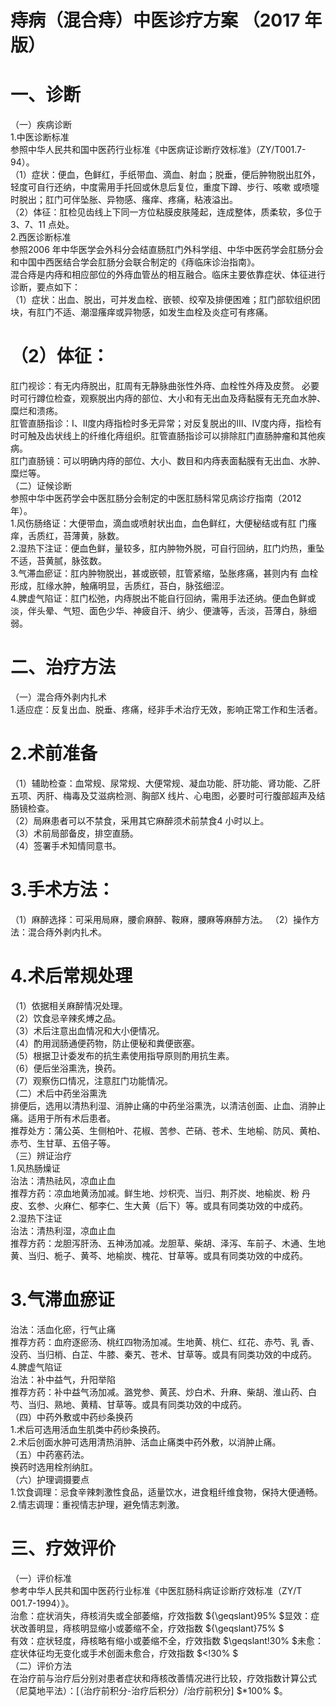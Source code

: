 # 痔病（混合痔）中医诊疗方案 （2017 年版）  
# 一、诊断  
（一）疾病诊断  
1.中医诊断标准  
参照中华人民共和国中医药行业标准《中医病证诊断疗效标准》（ZY/T001.7-94）。  
（1）症状：便血，色鲜红，手纸带血、滴血、射血；脱垂，便后肿物脱出肛外，轻度可自行还纳，中度需用手托回或休息后复位，重度下蹲、步行、咳嗽 或喷嚏时脱出；肛门可伴坠胀、异物感、瘙痒、疼痛，粘液溢出。  
（2）体征：肛检见齿线上下同一方位粘膜皮肤隆起，连成整体，质柔软，多位于3、7、11 点处。  
2.西医诊断标准  
参照2006 年中华医学会外科分会结直肠肛门外科学组、中华中医药学会肛肠分会和中国中西医结合学会肛肠分会联合制定的《痔临床诊治指南》。  
混合痔是内痔和相应部位的外痔血管丛的相互融合。临床主要依靠症状、体征进行诊断，要点如下：  
（1）症状：出血、脱出，可并发血栓、嵌顿、绞窄及排便困难；肛门部软组织团块，有肛门不适、潮湿瘙痒或异物感，如发生血栓及炎症可有疼痛。  
# （2）体征：  
肛门视诊：有无内痔脱出，肛周有无静脉曲张性外痔、血栓性外痔及皮赘。 必要时可行蹲位检查，观察脱出内痔的部位、大小和有无出血及痔黏膜有无充血水肿、糜烂和溃疡。  
肛管直肠指诊：I、Ⅱ度内痔指检时多无异常；对反复脱出的Ⅲ、Ⅳ度内痔，指检有时可触及齿状线上的纤维化痔组织。肛管直肠指诊可以排除肛门直肠肿瘤和其他疾病。  
肛门直肠镜：可以明确内痔的部位、大小、数目和内痔表面黏膜有无出血、水肿、糜烂等。  
（二）证候诊断  
参照中华中医药学会中医肛肠分会制定的中医肛肠科常见病诊疗指南（2012 年）。  
1.风伤肠络证：大便带血，滴血或喷射状出血，血色鲜红，大便秘结或有肛 门瘙痒，舌质红，苔薄黄，脉数。  
2.湿热下注证：便血色鲜，量较多，肛内肿物外脱，可自行回纳，肛门灼热，重坠不适，苔黄腻，脉弦数。  
3.气滞血瘀证：肛内肿物脱出，甚或嵌顿，肛管紧缩，坠胀疼痛，甚则内有 血栓形成，肛缘水肿，触痛明显，舌质红，苔白，脉弦细涩。  
4.脾虚气陷证：肛门松弛，内痔脱出不能自行回纳，需用手法还纳。便血色鲜或淡，伴头晕、气短、面色少华、神疲自汗、纳少、便溏等，舌淡，苔薄白，脉细弱。  
# 二、治疗方法  
（一）混合痔外剥内扎术  
1.适应症：反复出血、脱垂、疼痛，经非手术治疗无效，影响正常工作和生活者。  
# 2.术前准备  
（1）辅助检查：血常规、尿常规、大便常规、凝血功能、肝功能、肾功能、乙肝五项、丙肝、梅毒及艾滋病检测、胸部X 线片、心电图，必要时可行腹部超声及结肠镜检查。  
（2）局麻患者可以不禁食，采用其它麻醉须术前禁食4 小时以上。  
（3）术前局部备皮，排空直肠。  
（4）签署手术知情同意书。  
# 3.手术方法：  
（1）麻醉选择：可采用局麻，腰俞麻醉、鞍麻，腰麻等麻醉方法。 （2）操作方法：混合痔外剥内扎术。  
# 4.术后常规处理  
（1）依据相关麻醉情况处理。  
（2）饮食忌辛辣炙煿之品。  
（3）术后注意出血情况和大小便情况。  
（4）酌用润肠通便药物，防止便秘和粪便嵌塞。  
（5）根据卫计委发布的抗生素使用指导原则酌用抗生素。  
（6）便后坐浴熏洗，换药。  
（7）观察伤口情况，注意肛门功能情况。  
（二）术后中药坐浴熏洗  
排便后，选用以清热利湿、消肿止痛的中药坐浴熏洗，以清洁创面、止血、消肿止痛。适用于所有术后患者。  
推荐处方：蒲公英、生侧柏叶、花椒、苦参、芒硝、苍术、生地榆、防风、黄柏、赤芍、生甘草、五倍子等。  
（三）辨证治疗  
1.风热肠燥证  
治法：清热祛风，凉血止血  
推荐方药：凉血地黄汤加减。鲜生地、炒枳壳、当归、荆芥炭、地榆炭、粉 丹皮、玄参、火麻仁、郁李仁、生大黄（后下）等。或具有同类功效的中成药。  
2.湿热下注证  
治法：清热利湿，凉血止血  
推荐方药：龙胆泻肝汤、五神汤加减。龙胆草、柴胡、泽泻、车前子、木通、生地黄、当归、栀子、黄芩、地榆炭、槐花、甘草等。或具有同类功效的中成药。  
# 3.气滞血瘀证  
治法：活血化瘀，行气止痛  
推荐方药：血府逐瘀汤、桃红四物汤加减。生地黄、桃仁、红花、赤芍、乳 香、没药、当归梢、白芷、牛膝、秦艽、苍术、甘草等。或具有同类功效的中成药。  
4.脾虚气陷证  
治法：补中益气，升阳举陷  
推荐方药：补中益气汤加减。潞党参、黄芪、炒白术、升麻、柴胡、淮山药、白芍、当归、熟地、黄精、甘草等。或具有同类功效的中成药。  
（四）中药外敷或中药纱条换药  
1.术后可选用活血生肌类中药纱条换药。  
2.术后创面水肿可选用清热消肿、活血止痛类中药外敷，以消肿止痛。  
（五）中药塞药法。  
换药时选用栓剂纳肛。  
（六）护理调摄要点  
1.饮食调理：忌食辛辣刺激性食品，适量饮水，进食粗纤维食物，保持大便通畅。  
2.情志调理：重视情志护理，避免情志刺激。  
# 三、疗效评价  
（一）评价标准  
参考中华人民共和国中医药行业标准《中医肛肠科病证诊断疗效标准（ZY/T 001.7-1994）》。  
治愈：症状消失，痔核消失或全部萎缩，疗效指数 ${\geqslant}95\% $显效：症状改善明显，痔核明显缩小或萎缩不全，疗效指数 ${\geqslant}75\% $  
有效：症状轻度，痔核略有缩小或萎缩不全，疗效指数 $\geqslant\!30\% $未愈：症状体征均无变化或手术创面未愈合，疗效指数 $<\!30\% $  
（二）评价方法  
在治疗前与治疗后分别对患者症状和痔核改善情况进行比较，疗效指数计算公式（尼莫地平法）：[（治疗前积分-治疗后积分）/治疗前积分] $*100\% $。  